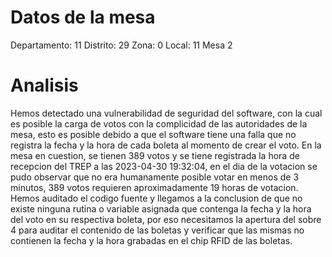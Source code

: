 # Datos de la mesa
Departamento: 11
Distrito: 29
Zona: 0
Local: 11
Mesa 2

# Analisis
Hemos detectado una vulnerabilidad de seguridad del software, con la cual es posible la carga de votos con la complicidad de las autoridades de la mesa, esto es posible debido a que el software tiene una falla que no registra la fecha y la hora de cada boleta al momento de crear el voto.
En la mesa en cuestion, se tienen 389 votos y se tiene registrada la hora de recepcion del TREP a las 2023-04-30 19:32:04, en el dia de la votacion se pudo observar que no era humanamente posible votar en menos de 3 minutos, 389 votos requieren aproximadamente 19 horas de votacion.
Hemos auditado el codigo fuente y llegamos a la conclusion de que no existe ninguna rutina o variable asignada que contenga la fecha y la hora del voto en su respectiva boleta, por eso necesitamos la apertura del sobre 4 para auditar el contenido de las boletas y verificar que las mismas no contienen la fecha y la hora grabadas en el chip RFID de las boletas.